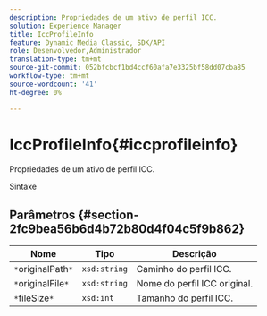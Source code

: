 ```yaml
---
description: Propriedades de um ativo de perfil ICC.
solution: Experience Manager
title: IccProfileInfo
feature: Dynamic Media Classic, SDK/API
role: Desenvolvedor,Administrador
translation-type: tm+mt
source-git-commit: 052bfcbcf1bd4ccf60afa7e3325bf58dd07cba85
workflow-type: tm+mt
source-wordcount: '41'
ht-degree: 0%

---
```



# IccProfileInfo{#iccprofileinfo}

Propriedades de um ativo de perfil ICC.

Sintaxe

## Parâmetros {#section-2fc9bea56b6d4b72b80d4f04c5f9b862}

| Nome | Tipo | Descrição |
|---|---|---|
| `*`originalPath`*` | `xsd:string` | Caminho do perfil ICC. |
| `*`originalFile`*` | `xsd:string` | Nome do perfil ICC original. |
| `*`fileSize`*` | `xsd:int` | Tamanho do perfil ICC. |

